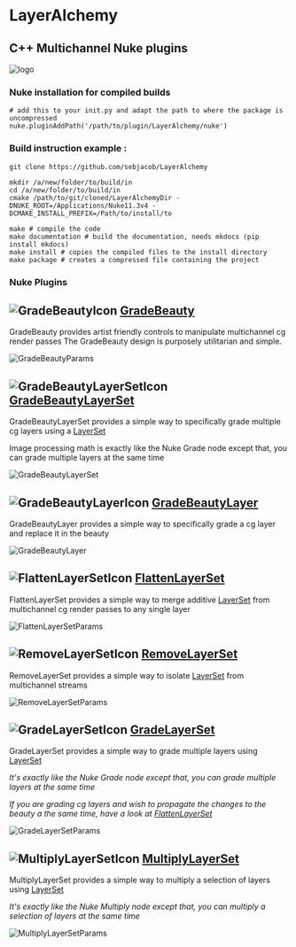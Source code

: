 # LayerAlchemy
## C++ Multichannel Nuke plugins
![logo](./icons/layer_alchemy_200px.png)


### Nuke installation for compiled builds

```code 
# add this to your init.py and adapt the path to where the package is uncompressed
nuke.pluginAddPath('/path/to/plugin/LayerAlchemy/nuke')
```


### Build instruction example :

```code
git clone https://github.com/sebjacob/LayerAlchemy
```

```code
mkdir /a/new/folder/to/build/in
cd /a/new/folder/to/build/in
cmake /path/to/git/cloned/LayerAlchemyDir -DNUKE_ROOT=/Applications/Nuke11.3v4 -DCMAKE_INSTALL_PREFIX=/Path/to/install/to
```
```code
make # compile the code
make documentation # build the documentation, needs mkdocs (pip install mkdocs)
make install # copies the compiled files to the install directory
make package # creates a compressed file containing the project
```
### Nuke Plugins

## ![GradeBeautyIcon](./icons/GradeBeauty.png) [GradeBeauty](./documentation/docs/GradeBeauty.md)
GradeBeauty provides artist friendly controls to manipulate multichannel cg render passes
The GradeBeauty design is purposely utilitarian and simple.

![GradeBeautyParams](./documentation/docs/media/parameters/GradeBeauty.png)

## ![GradeBeautyLayerSetIcon](./icons/GradeBeautyLayerSet.png) [GradeBeautyLayerSet](./documentation/docs/GradeBeautyLayerSet.md)
GradeBeautyLayerSet provides a simple way to specifically grade multiple cg layers using a 
[LayerSet](./documentation/docs/core.md#layersets)  

Image processing math is exactly like the Nuke Grade node except that, you can grade multiple layers at the 
same time

![GradeBeautyLayerSet](./documentation/docs/media/parameters/GradeBeautyLayerSet.png)

## ![GradeBeautyLayerIcon](./icons/GradeBeautyLayer.png) [GradeBeautyLayer](./documentation/docs/GradeBeautyLayer.md)
GradeBeautyLayer provides a simple way to specifically grade a cg layer and replace it in the beauty

![GradeBeautyLayer](./documentation/docs/media/parameters/GradeBeautyLayer.png)


## ![FlattenLayerSetIcon](./icons/FlattenLayerSet.png) [FlattenLayerSet](./documentation/docs/FlattenLayerSet.md)
FlattenLayerSet provides a simple way to merge additive [LayerSet](./documentation/docs/core.md#layersets) 
from multichannel cg render passes to any single layer

![FlattenLayerSetParams](./documentation/docs/media/parameters/FlattenLayerSet.png)

## ![RemoveLayerSetIcon](./icons/RemoveLayerSet.png) [RemoveLayerSet](./documentation/docs/RemoveLayerSet.md)
RemoveLayerSet provides a simple way to isolate [LayerSet](./documentation/docs/core.md#layersets)  from multichannel streams

![RemoveLayerSetParams](./documentation/docs/media/parameters/RemoveLayerSet.png)

## ![GradeLayerSetIcon](./icons/GradeLayerSet.png) [GradeLayerSet](./documentation/docs/GradeLayerSet.md)
GradeLayerSet provides a simple way to grade multiple layers using [LayerSet](./documentation/docs/core.md#layersets) 

_It's exactly like the Nuke Grade node except that, you can grade multiple layers at the same time_

_If you are grading cg layers and wish to propagate the changes to the beauty a the same time, have a look at [FlattenLayerSet](./documentation/docs/FlattenLayerSet.md)_

![GradeLayerSetParams](./documentation/docs/media/parameters/GradeLayerSet.png)

## ![MultiplyLayerSetIcon](./icons/MultiplyLayerSet.png) [MultiplyLayerSet](./documentation/docs/MultiplyLayerSet.md)
MultiplyLayerSet provides a simple way to multiply a selection of layers using [LayerSet](./documentation/docs/core.md#layersets) 

_It's exactly like the Nuke Multiply node except that, you can multiply a selection of layers at the same time_

![MultiplyLayerSetParams](./documentation/docs/media/parameters/MultiplyLayerSet.png)
